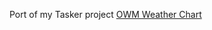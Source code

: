 Port of my Tasker project [OWM Weather Chart][def]

[def]: https://taskernet.com/shares/?user=AS35m8mVC%2FNlWH31JCTnGHpKVeZk1osEp8V1pFxCq1Ls28Un1RXCw9ZNWWvmpxOebt4WIYFeiZhZKHc%3D&id=Task%3AOWM+Weather+Chart